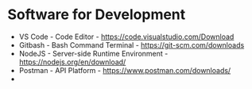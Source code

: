 # Software for Development


- VS Code - Code Editor - https://code.visualstudio.com/Download
- Gitbash - Bash Command Terminal - https://git-scm.com/downloads
- NodeJS - Server-side Runtime Environment - https://nodejs.org/en/download/
- Postman - API Platform - https://www.postman.com/downloads/
- 